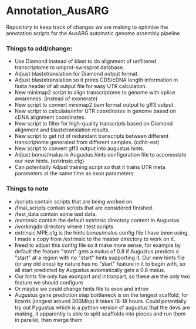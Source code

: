 # Annotation_AusARG
Repository to keep track of changes we are making to optimise the annotation scripts for the AusARG automatic genome assembly pipeline

### Things to add/change:
- Use Diamond instead of blast to do alignment of unfiltered transcriptome to uniprot-swissprot database.
- Adjust blastxtranslation for Diamond output format.
- Adjust blastxtranslation so it prints CDS/cDNA length information in fasta header of all output file for easy UTR calculation.
- New minimap2 script to align transcriptome to genome with splice awareness. (instead of exonerate)
- New script to convert minimap2 bam format output to gff3 output.
- New script to calculate/infer UTR coordinates in genome based on cDNA alignment coordinates.
- New script to filter for high-quality transcripts based on Diamond alignment and blastxtranslation results.
- New script to get rid of redundant transcripts between different transcriptome generated from different samples. (cdhit-est)
- New script to convert gff3 output into augustus hints.
- Adjust bonus/malus in Augustus hints configuration file to accomodate our new hints. (extrinsic.cfg)
- Can potentially Adjust training script so that it trains UTR meta parameters at the same time as exon parameters

### Things to note
- /scripts contain scripts that are being worked on.
- /final_scripts contain scripts that are considered finished.
- /test_data contain some test data.
- /extrinsic contain the default extrinsic directory content in Augustus
- /workingdir directory where I test scripts
- extrinsic.MPE.cfg is the hints bonus/malus config file I have been using, I made a copy from /extrinsic to the master directory to work on it.
- Need to adjust this config file so it make more sense, for example by default the feature "start" gets a malus of 0.8 if Augustus predicts a "start" at a region with no "start" hints supporting it. Our new hints file (or any old ones) by nature has no "start" feature in it to begin with, so all start predicted by Augustus automatically gets a 0.8 malus.
- Our hints file only has exonpart and intronpart, so these are the only two feature we should configure
- Or maybe we could change hints file to exon and intron
- Augustus gene prediction step bottleneck is on the longest scaffold, for lizards (longest around 300Mbp) it takes 16-18 hours. Could potentially try out Pygustus which is a python version of augustus that the devs are making, it apparently is able to split scaffolds into pieces and run them in parallel, then merge them